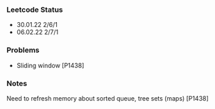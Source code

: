 ### Leetcode Status

- 30.01.22 2/6/1
- 06.02.22 2/7/1

### Problems

* Sliding window [P1438]


### Notes
Need to refresh memory about sorted queue, tree sets (maps) [P1438]
